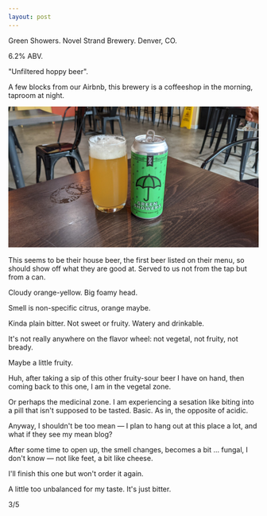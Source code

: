 ```yaml
---
layout: post
---
```

Green Showers.
Novel Strand Brewery.
Denver, CO.

6.2% ABV.

"Unfiltered hoppy beer".

A few blocks from our Airbnb,
this brewery is a coffeeshop in the morning,
taproom at night.

<img class="beer-photo" src="/beer/images/2021-07-15-novel-strand-green-showers.jpg"/>

This seems to be their house beer,
the first beer listed on their menu,
so should show off what they are good at.
Served to us not from the tap but from a can.

Cloudy orange-yellow.
Big foamy head.

Smell is non-specific citrus,
orange maybe.

Kinda plain bitter.
Not sweet or fruity.
Watery and drinkable.

It's not really anywhere on the flavor wheel:
not vegetal, not fruity, not bready.

Maybe a little fruity.

Huh, after taking a sip of this other fruity-sour beer I have on hand,
then coming back to this one,
I am in the vegetal zone.

Or perhaps the medicinal zone.
I am experiencing a sesation like biting into a pill that isn't supposed to be tasted.
Basic. As in, the opposite of acidic.

Anyway,
I shouldn't be too mean &mdash;
I plan to hang out at this place a lot,
and what if they see my mean blog?

After some time to open up,
the smell changes,
becomes a bit ... fungal,
I don't know &mdash;
not like feet,
a bit like cheese.

I'll finish this one but won't order it again.

A little too unbalanced for my taste.
It's just bitter.

3/5

